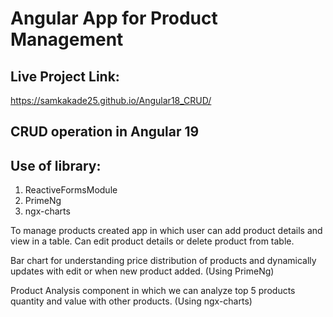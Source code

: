 # Angular App for Product Management
## Live Project Link:
https://samkakade25.github.io/Angular18_CRUD/

## CRUD operation in Angular 19

## Use of library:

1.  ReactiveFormsModule
2.  PrimeNg
3.  ngx-charts

To manage products created app in which user can add product details and view in a table.
Can edit product details or delete product from table.

Bar chart for understanding price distribution of products and dynamically updates with edit or when new product added. (Using PrimeNg)

Product Analysis component in which we can analyze top 5 products quantity and value with other products. (Using ngx-charts)
